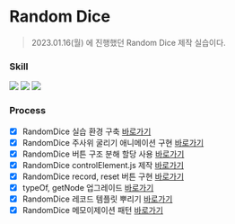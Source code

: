 # Random Dice

> 2023.01.16(월) 에 진행했던 Random Dice 제작 실습이다.

### Skill

<span>
<img src="https://img.shields.io/badge/-HTML-%23E34F26?style=for-the-badge&logo=HTML5&logoColor=white">
<img src="https://img.shields.io/badge/-CSS-%231572B6?style=for-the-badge&logo=CSS3&logoColor=white">
<img src="https://img.shields.io/badge/-JavaScript-%23F7DF1E?style=for-the-badge&logo=JavaScript&logoColor=white">
</span>

### Process

- [x] RandomDice 실습 환경 구축 [바로가기](https://github.com/ukssss/LIKELION-FE/pull/19/commits/e5780327217dc3a63b302574e1639829aff9b57f)
- [x] RandomDice 주사위 굴리기 애니메이션 구현 [바로가기](https://github.com/ukssss/LIKELION-FE/pull/19/commits/54fdd0ac040210ad53dc62a1038253e8ccd51fe6)
- [x] RandomDice 버튼 구조 분해 할당 사용 [바로가기](https://github.com/ukssss/LIKELION-FE/pull/19/commits/a56e45128e0c02d2716f58d7e3015d16cac1abbf)
- [x] RandomDice controlElement.js 제작 [바로가기](https://github.com/ukssss/LIKELION-FE/pull/19/commits/b2c8b3dc39dbe33489a57912a50b02056d9ba1a6)
- [x] RandomDice record, reset 버튼 구현 [바로가기](https://github.com/ukssss/LIKELION-FE/pull/19/commits/858ce94f84e0ac25ddfe701175d6f961d8d9f02c)
- [x] typeOf, getNode 업그레이드 [바로가기](https://github.com/ukssss/LIKELION-FE/pull/19/commits/5ac4cf43e0b5d5970e747c4195da328558367860)
- [x] RandomDice 레코드 템플릿 뿌리기 [바로가기](https://github.com/ukssss/LIKELION-FE/pull/19/commits/f7abd430d5ec1bd7064bf646d5950f901d49eb8f)
- [x] RandomDice 메모이제이션 패턴 [바로가기](https://github.com/ukssss/LIKELION-FE/pull/19/commits/66086bee2bebf43b14c52dec47e1add4080cc36e)

